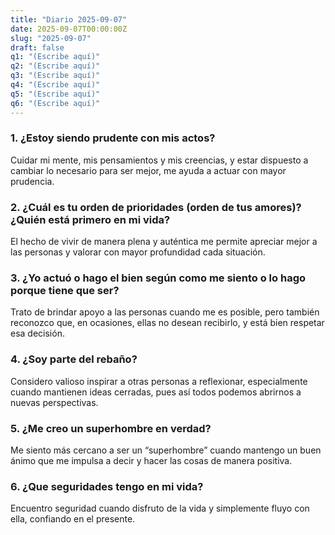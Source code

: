 ```yaml
---
title: "Diario 2025-09-07"
date: 2025-09-07T00:00:00Z
slug: "2025-09-07"
draft: false
q1: "(Escribe aquí)"
q2: "(Escribe aquí)"
q3: "(Escribe aquí)"
q4: "(Escribe aquí)"
q5: "(Escribe aquí)"
q6: "(Escribe aquí)"
---
```


### 1. ¿Estoy siendo prudente con mis actos?
Cuidar mi mente, mis pensamientos y mis creencias, y estar dispuesto a cambiar lo necesario para ser mejor, me ayuda a actuar con mayor prudencia.

### 2. ¿Cuál es tu orden de prioridades (orden de tus amores)? ¿Quién está primero en mi vida?
El hecho de vivir de manera plena y auténtica me permite apreciar mejor a las personas y valorar con mayor profundidad cada situación.

### 3. ¿Yo actuó o hago el bien según como me siento o lo hago porque tiene que ser?
Trato de brindar apoyo a las personas cuando me es posible, pero también reconozco que, en ocasiones, ellas no desean recibirlo, y está bien respetar esa decisión.

### 4. ¿Soy parte del rebaño?
Considero valioso inspirar a otras personas a reflexionar, especialmente cuando mantienen ideas cerradas, pues así todos podemos abrirnos a nuevas perspectivas.

### 5. ¿Me creo un superhombre en verdad?
Me siento más cercano a ser un “superhombre” cuando mantengo un buen ánimo que me impulsa a decir y hacer las cosas de manera positiva.

### 6. ¿Que seguridades tengo en mi vida?
Encuentro seguridad cuando disfruto de la vida y simplemente fluyo con ella, confiando en el presente.